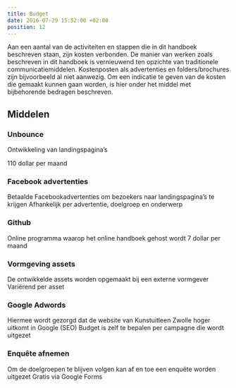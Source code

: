 ```yaml
---
title: Budget
date: 2016-07-29 15:52:00 +02:00
position: 12
---
```


Aan een aantal van de activiteiten en stappen die in dit handboek beschreven staan, zijn kosten verbonden. De manier van werken zoals beschreven in dit handboek is vernieuwend ten opzichte van traditionele communicatiemiddelen. Kostenposten als advertenties en folders/brochures zijn bijvoorbeeld al niet aanwezig. Om een indicatie te geven van de kosten die gemaakt kunnen gaan worden, is hier onder het middel met bijbehorende bedragen beschreven. 

## Middelen

### Unbounce				
Ontwikkeling van landingspagina’s

110 dollar per maand

### Facebook advertenties			
Betaalde Facebookadvertenties om bezoekers naar landingspagina’s te krijgen
Afhankelijk per advertentie, doelgroep en onderwerp

### Github					
Online programma waarop het online handboek gehost wordt
7 dollar per maand

### Vormgeving assets
De ontwikkelde assets worden opgemaakt bij een externe vormgever
Variërend per asset

### Google Adwords 
Hiermee wordt gezorgd dat de website van Kunstuitleen Zwolle hoger uitkomt in Google (SEO)
Budget is zelf te bepalen per campagne die wordt uitgezet 

### Enquête afnemen			
Om de doelgroepen te blijven volgen kan af en toe een enquête worden uitgezet 
Gratis via Google Forms
